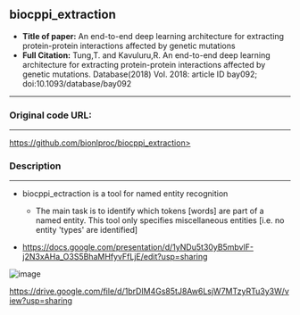 ## biocppi_extraction

- **Title of paper:** An end-to-end deep learning architecture for extracting protein-protein interactions affected by genetic mutations
- **Full Citation:** Tung,T. and Kavuluru,R. An end-to-end deep learning architecture for extracting protein-protein interactions affected by genetic mutations. Database(2018) Vol. 2018: article ID bay092; doi:10.1093/database/bay092

___



### Original code URL:

___

https://github.com/bionlproc/biocppi_extraction>



### Description

___

- biocppi_ectraction is a tool for named entity recognition

  - The main task is to identify which tokens [words] are part of a named entity. This tool only specifies miscellaneous entities [i.e. no entity 'types' are identified]

    

- https://docs.google.com/presentation/d/1yNDu5t30yB5mbvlF-j2N3xAHa_O3S5BhaMHfyvFfLjE/edit?usp=sharing

![image](<https://drive.google.com/uc?export=view&id=1brDIM4Gs85tJ8Aw6LsjW7MTzyRTu3y3W>)

https://drive.google.com/file/d/1brDIM4Gs85tJ8Aw6LsjW7MTzyRTu3y3W/view?usp=sharing